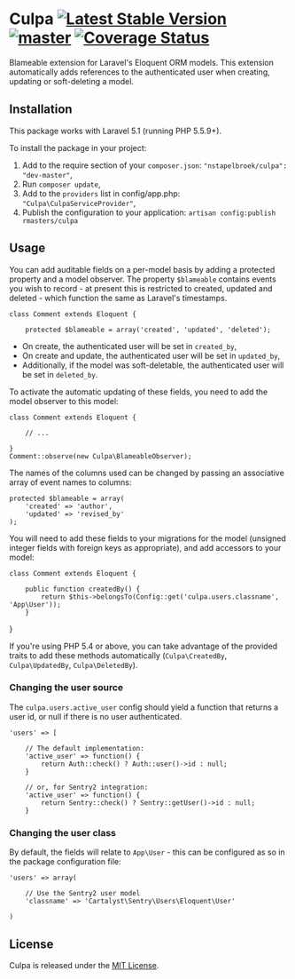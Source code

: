 # Culpa [![Latest Stable Version](https://poser.pugx.org/rmasters/culpa/v/stable.png)](https://packagist.org/packages/rmasters/culpa) [![master](https://travis-ci.org/nstapelbroek/culpa.png?branch=master)](https://travis-ci.org/nstapelbroek/culpa) [![Coverage Status](https://coveralls.io/repos/nstapelbroek/culpa/badge.png)](https://coveralls.io/r/nstapelbroek/culpa)


Blameable extension for Laravel's Eloquent ORM models. This extension
automatically adds references to the authenticated user when creating, updating
or soft-deleting a model.


## Installation

This package works with Laravel 5.1 (running PHP 5.5.9+).

To install the package in your project:

1.  Add to the require section of your `composer.json`:
    `"nstapelbroek/culpa": "dev-master"`,
2.  Run `composer update`,
3.  Add to the `providers` list in config/app.php:
    `"Culpa\CulpaServiceProvider"`,
4.  Publish the configuration to your application:
    `artisan config:publish rmasters/culpa`


## Usage

You can add auditable fields on a per-model basis by adding a protected property
and a model observer. The property `$blameable` contains events you wish to
record - at present this is restricted to created, updated and deleted - which
function the same as Laravel's timestamps.

    class Comment extends Eloquent {

        protected $blameable = array('created', 'updated', 'deleted');

*   On create, the authenticated user will be set in `created_by`,
*   On create and update, the authenticated user will be set in `updated_by`,
*   Additionally, if the model was soft-deletable, the authenticated user will be
    set in `deleted_by`.

To activate the automatic updating of these fields, you need to add the model
observer to this model:

    class Comment extends Eloquent {

        // ...

    }
    Comment::observe(new Culpa\BlameableObserver);

The names of the columns used can be changed by passing an associative array of event names to columns:

    protected $blameable = array(
        'created' => 'author',
        'updated' => 'revised_by'
    );

You will need to add these fields to your migrations for the model (unsigned
integer fields with foreign keys as appropriate), and add accessors to your
model:

    class Comment extends Eloquent {

        public function createdBy() {
            return $this->belongsTo(Config::get('culpa.users.classname', 'App\User'));
        }

   }

If you're using PHP 5.4 or above, you can take advantage of the provided traits
to add these methods automatically (`Culpa\CreatedBy`, `Culpa\UpdatedBy`,
`Culpa\DeletedBy`).


### Changing the user source

The `culpa.users.active_user` config should yield a function that returns a
user id, or null if there is no user authenticated.

    'users' => [

        // The default implementation:
        'active_user' => function() {
            return Auth::check() ? Auth::user()->id : null;
        }

        // or, for Sentry2 integration:
        'active_user' => function() {
            return Sentry::check() ? Sentry::getUser()->id : null;
        }


### Changing the user class

By default, the fields will relate to `App\User` - this can be configured as so in
the package configuration file:

    'users' => array(

        // Use the Sentry2 user model
        'classname' => 'Cartalyst\Sentry\Users\Eloquent\User'

    )


## License

Culpa is released under the [MIT License](LICENSE).

